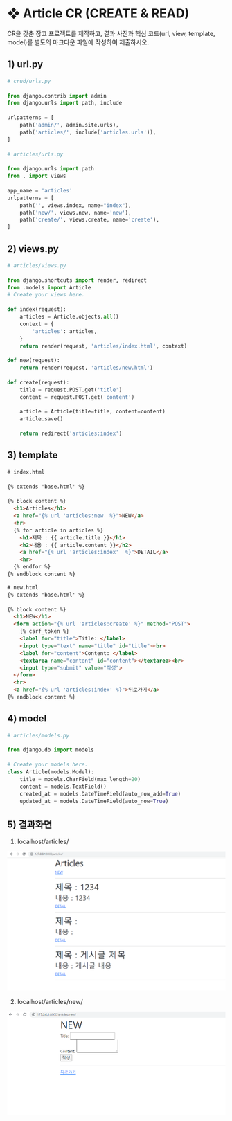 # ❖ Article CR (CREATE & READ) 

CR을 갖춘 장고 프로젝트를 제작하고, 결과 사진과 핵심 코드(url, view, template, model)를 별도의 마크다운 파일에 작성하여 제출하시오. 





## 1) url.py

```python
# crud/urls.py

from django.contrib import admin
from django.urls import path, include

urlpatterns = [
    path('admin/', admin.site.urls),
    path('articles/', include('articles.urls')),
]

# articles/urls.py

from django.urls import path
from . import views

app_name = 'articles'
urlpatterns = [
    path('', views.index, name="index"),
    path('new/', views.new, name='new'),
    path('create/', views.create, name='create'),
]
```





## 2) views.py

```python
# articles/views.py

from django.shortcuts import render, redirect
from .models import Article
# Create your views here.

def index(request):
    articles = Article.objects.all()
    context = {
        'articles': articles,
    }
    return render(request, 'articles/index.html', context)

def new(request):
    return render(request, 'articles/new.html')

def create(request):
    title = request.POST.get('title')
    content = request.POST.get('content')

    article = Article(title=title, content=content)
    article.save()

    return redirect('articles:index')
```



## 3) template

```html
# index.html

{% extends 'base.html' %}

{% block content %}
  <h1>Articles</h1>
  <a href="{% url 'articles:new' %}">NEW</a>
  <hr>
  {% for article in articles %}
    <h1>제목 : {{ article.title }}</h1>
    <h2>내용 : {{ article.content }}</h2>
    <a href="{% url 'articles:index'  %}">DETAIL</a>
    <hr>
  {% endfor %}
{% endblock content %}

```



```html
# new.html
{% extends 'base.html' %}

{% block content %}
  <h1>NEW</h1>
  <form action="{% url 'articles:create' %}" method="POST">
    {% csrf_token %}
    <label for="title">Title: </label>
    <input type="text" name="title" id="title"><br>
    <label for="content">Content: </label>
    <textarea name="content" id="content"></textarea><br>
    <input type="submit" value="작성">
  </form>
  <hr>
  <a href="{% url 'articles:index' %}">뒤로가기</a>
{% endblock content %}

```





## 4) model

```python
# articles/models.py

from django.db import models

# Create your models here.
class Article(models.Model):
    title = models.CharField(max_length=20)
    content = models.TextField()
    created_at = models.DateTimeField(auto_now_add=True)
    updated_at = models.DateTimeField(auto_now=True)
```



## 5) 결과화면

1) localhost/articles/

![image-20220901215842553](03_django_workshop.assets/image-20220901215842553.png)



2) localhost/articles/new/

![image-20220901215856832](03_django_workshop.assets/image-20220901215856832.png)

